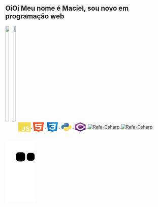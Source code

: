## OiOi Meu nome é Maciel, sou novo em programação web
   
  <div align="top"style="display:flex;width:100%;">
  <a href="https://github.com/Maciel-Jr">
  <img style="width:50%;" height="300px" width="45%" src="https://github-readme-stats.vercel.app/api?username=Maciel-Jr&show_icons=true&theme=dracula&include_all_commits=true&count_private=true"/>
  <img style="width:40%;" height="300px" width="45%" src="https://github-readme-stats.vercel.app/api/top-langs/?username=Maciel-Jr&layout=compact&langs_count=7&theme=dracula"/>
  </div>
  <div align="center">
  <img align="center" alt="Rafa-Js" height="30" width="40" src="https://raw.githubusercontent.com/devicons/devicon/master/icons/javascript/javascript-plain.svg">
  <img align="center" alt="Rafa-HTML" height="30" width="40" src="https://raw.githubusercontent.com/devicons/devicon/master/icons/html5/html5-original.svg">
  <img align="center" alt="Rafa-CSS" height="30" width="40" src="https://raw.githubusercontent.com/devicons/devicon/master/icons/css3/css3-original.svg">
  <img align="center" alt="Rafa-Python" height="30" width="40" src="https://raw.githubusercontent.com/devicons/devicon/master/icons/python/python-original.svg">
  <img align="center" alt="Rafa-Csharp" height="30" width="40" src="https://raw.githubusercontent.com/devicons/devicon/master/icons/csharp/csharp-original.svg"> 
  <img align="center" alt="Rafa-Csharp" height="30" width="40" src="https://cdn.jsdelivr.net/gh/devicons/devicon/icons/mongodb/mongodb-original-wordmark.svg"> 
  <img align="center" alt="Rafa-Csharp" height="30" width="40" src="https://cdn.jsdelivr.net/gh/devicons/devicon/icons/mysql/mysql-plain-wordmark.svg">
  </div>
  <br>
  
  ![Snake animation](https://github.com/Maciel-Jr/Maciel-Jr/blob/output/github-contribution-grid-snake.svg)
